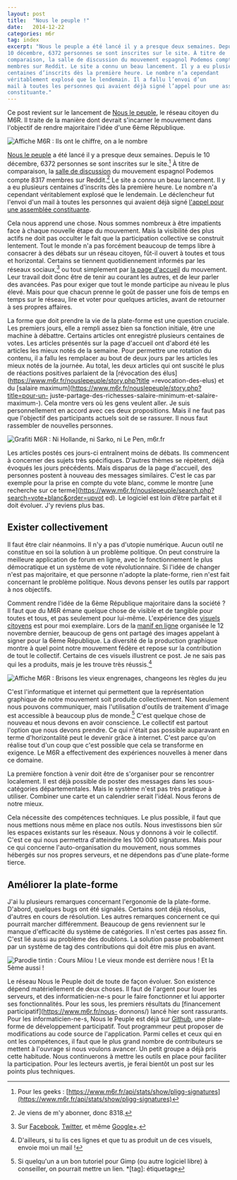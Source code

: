 ```yaml
---
layout: post
title:  "Nous le peuple !"
date:   2014-12-22
categories: m6r
tag: index
excerpt: "Nous le peuple a été lancé il y a presque deux semaines. Depuis le
10 décembre, 6372 personnes se sont inscrites sur le site. À titre de
comparaison, la salle de discussion du mouvement espagnol Podemos compte 8317
membres sur Reddit. Le site a connu un beau lancement. Il y a eu plusieurs
centaines d’inscrits dès la première heure. Le nombre n’a cependant
véritablement explosé que le lendemain. Il a fallu l’envoi d’un
mail à toutes les personnes qui avaient déjà signé l’appel pour une assemblée
constituante."
---
```


Ce post revient sur le lancement de [Nous le
peuple](https://www.m6r.fr/nouslepeuple), le réseau citoyen du M6R. Il traite de
la manière dont devrait s'incarner le mouvement dans l'objectif de rendre
majoritaire l'idée d'une 6ème République.

<img alt="Affiche M6R : Ils ont le chiffre, on a le nombre" src="/images/2014-12-22/img1.jpg" class="pull-right">

[Nous le peuple](https://www.m6r.fr/nouslepeuple) a été lancé il y a presque
deux semaines. Depuis le 10 décembre, 6372 personnes se sont inscrites sur le
site.[^1] À titre de comparaison, la [salle de
discussion](http://www.reddit.com/r/podemos/) du mouvement espagnol Podemos
compte 8317 membres sur Reddit.[^2] Le site a connu un beau lancement. Il y a
eu plusieurs centaines d'inscrits dès la première heure. Le nombre n'a
cependant véritablement explosé que le lendemain. Le déclencheur fut l'envoi
d'un mail à toutes les personnes qui avaient déjà signé [l'appel pour une
assemblée constituante](https://www.m6r.fr/2014/09/je-signe/).

Cela nous apprend une chose. Nous sommes nombreux à être impatients face à
chaque nouvelle étape du mouvement. Mais la visibilité des plus actifs ne doit
pas occulter le fait que la participation collective se construit lentement.
Tout le monde n'a pas forcément beaucoup de temps libre à consacrer à des débats
sur un réseau citoyen, fût-il ouvert à toutes et tous et horizontal. Certains se
tiennent quotidiennement informés par les réseaux sociaux,[^3] ou tout
simplement par [la page d'accueil](https://www.m6r.fr/) du mouvement. Leur
travail doit donc être de tenir au courant les autres, et de leur parler des
avancées. Pas pour exiger que tout le monde participe au niveau le plus élevé.
Mais pour que chacun prenne le goût de passer une fois de temps en temps
sur le réseau, lire et voter pour quelques articles, avant de retourner à ses
propres affaires.

La forme que doit prendre la vie de la plate-forme est une question cruciale.
Les premiers jours, elle a rempli assez bien sa fonction initiale, être une
machine à débattre. Certains articles ont enregistré plusieurs centaines de
votes. Les articles présentés sur la page d'accueil ont d'abord été les
articles les mieux notés de la semaine. Pour permettre une rotation du
contenu, il a fallu les remplacer au bout de deux jours par les articles les
mieux notés de la journée. Au total, les deux articles qui ont suscité le plus
de réactions positives parlaient de la [révocation des
élus](https://www.m6r.fr/nouslepeuple/story.php?title =revocation-des-elus) et
du [salaire maximum](https://www.m6r.fr/nouslepeuple/story.php?title=pour-un-
juste-partage-des-richesses-salaire-minimum-et-salaire-maximum-). Cela montre
vers où les gens veulent aller. Je suis personnellement en accord avec ces
deux propositions. Mais il ne faut pas que l'objectif des participants actuels
soit de se rassurer. Il nous faut rassembler de nouvelles personnes.

<img alt="Grafiti M6R : Ni Hollande, ni Sarko, ni Le Pen, m6r.fr" src="/images/2014-12-22/img2.jpg" class="pull-left">

Les articles postés ces jours-ci entraînent moins de débats. Ils commencent à
concerner des sujets très spécifiques. D'autres thèmes se répètent, déjà
évoqués les jours précédents. Mais disparus de la page d'accueil, des
personnes postent à nouveau des messages similaires. C'est le cas par exemple
pour la prise en compte du vote blanc, comme le montre [une recherche sur ce
terme](https://www.m6r.fr/nouslepeuple/search.php?search=vote+blanc&order=upvot
ed). Le logiciel est loin d’être parfait et il doit évoluer. J'y reviens
plus bas.

## Exister collectivement

Il faut être clair néanmoins. Il n'y a pas d'utopie numérique. Aucun outil ne
constitue en soi la solution à un problème politique. On peut construire la
meilleure application de forum en ligne, avec le fonctionnement le plus
démocratique et un système de vote révolutionnaire. Si l'idée de changer n'est
pas majoritaire, et que personne n'adopte la plate-forme, rien n'est fait
concernant le problème politique. Nous devons penser les outils par rapport à
nos objectifs.

Comment rendre l'idée de la 6ème République majoritaire dans la société ? Il
faut que du M6R émane quelque chose de visible et de tangible pour toutes et
tous, et pas seulement pour lui-même. L'expérience des [visuels
citoyens](https://www.m6r.fr/visuels-citoyens/) est pour moi exemplaire. Lors
de la [manif en ligne](https://www.m6r.fr/2014/11/manif-en-ligne/) organisée
le 12 novembre dernier, beaucoup de gens ont partagé des images appelant à
signer pour la 6ème République. La diversité de la production graphique montre
à quel point notre mouvement fédère et repose sur la contribution de tout
le collectif. Certains de ces visuels illustrent ce post. Je ne sais pas qui
les a produits, mais je les trouve très réussis.[^4]

<img alt="Affiche M6R : Brisons les vieux engrenages, changeons les règles du jeu" src="/images/2014-12-22/img3.jpg" class="pull-right">

C'est l'informatique et internet qui permettent que la représentation graphique
de notre mouvement soit produite collectivement. Non seulement nous pouvons
communiquer, mais l'utilisation d'outils de traitement d'image est accessible à
beaucoup plus de monde.[^5] C'est quelque chose de nouveau et nous devons en
avoir conscience. Le collectif est partout l'option que nous devons prendre. Ce
qui n'était pas possible auparavant en terme d'horizontalité peut le devenir
grâce à internet. C'est parce qu'on réalise tout d'un coup que c'est possible
que cela se transforme en exigence. Le M6R a effectivement des expériences
nouvelles à mener dans ce domaine.

La première fonction à venir doit être de s'organiser pour se rencontrer
localement. Il est déjà possible de poster des messages dans les
sous-catégories départementales. Mais le système n'est pas très pratique à
utiliser. Combiner une carte et un calendrier serait l'idéal. Nous ferons de
notre mieux.

Cela nécessite des compétences techniques. Le plus possible, il faut que nous
mettions nous même en place nos outils. Nous investissons bien sûr les espaces
existants sur les réseaux. Nous y donnons à voir le collectif. C'est ce qui nous
permettra d'atteindre les 100 000 signatures. Mais pour ce qui concerne
l'auto-organisation du mouvement,  nous sommes hébergés sur nos propres
serveurs, et ne dépendons pas d'une plate-forme tierce.

## Améliorer la plate-forme

J'ai lu plusieurs remarques concernant l'ergonomie de la plate-forme. D'abord,
quelques bugs ont été signalés. Certains sont déjà résolus, d'autres en cours de
résolution. Les autres remarques concernent ce qui pourrait marcher
différemment. Beaucoup de gens reviennent sur le manque d'efficacité du système
de catégories. Il n'est certes pas assez fin. C'est lié aussi au problème des
doublons. La solution passe probablement par un système de tag des contributions
qui doit être mis plus en avant.

<img alt="Parodie tintin : Cours Milou ! Le vieux monde est derrière nous ! Et la 5ème aussi !" src="/images/2014-12-22/img4.jpg" class="pull-right">

Le réseau Nous le Peuple doit de toute de façon évoluer. Son existence dépend
matériellement de deux choses. Il faut de l'argent pour louer les serveurs, et
des informaticien-ne-s pour le faire fonctionner et lui apporter ses
fonctionnalités. Pour les sous, les premiers résultats du [financement
participatif](https://www.m6r.fr/nous- donnons/) lancé hier sont rassurants.
Pour les informaticien-ne-s, Nous le Peuple est déjà sur
[Github](https://www.github.com/m6r/), une plate-forme de développement
participatif. Tout programmeur peut proposer de modifications au code source
de l'application. Parmi celles et ceux qui en ont les compétences, il faut que
le plus grand nombre de contributeurs se mettent à l'ouvrage si nous voulons
avancer. Un petit groupe a déjà pris cette habitude. Nous continuerons à
mettre les outils en place pour faciliter la participation. Pour les lecteurs
avertis, je ferai bientôt un post sur les points plus techniques.

[^1]: Pour les geeks : [https://www.m6r.fr/api/stats/show/pligg-signatures](https://www.m6r.fr/api/stats/show/pligg-signatures)
[^2]: Je viens de m'y abonner, donc 8318.
[^3]: Sur [Facebook](https://www.facebook.com/M6Rep), [Twitter](https://twitter.com/M6Rep), et même [Google+](https://plus.google.com/108873342663468397363).
[^4]: D'ailleurs, si tu lis ces lignes et que tu as produit un de ces visuels, envoie moi un mail !
[^5]: Si quelqu'un a un bon tutoriel pour Gimp (ou autre logiciel libre) à conseiller, on pourrait mettre un lien.
*[tag]: étiquetage
